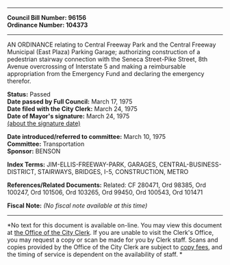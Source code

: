 * * * * *  
  
**Council Bill Number: [](#h0)[](#h2)96156**   
**Ordinance Number: 104373**  
  
* * * * *  
  
AN ORDINANCE relating to Central Freeway Park and the Central Freeway Municipal (East Plaza) Parking Garage; authorizing construction of a pedestrian stairway connection with the Seneca Street-Pike Street, 8th Avenue overcrossing of Interstate 5 and making a reimbursable appropriation from the Emergency Fund and declaring the emergency therefor.  
  
**Status:** Passed   
**Date passed by Full Council:** March 17, 1975   
**Date filed with the City Clerk:** March 24, 1975   
**Date of Mayor's signature:** March 24, 1975   
[(about the signature date)](/~public/approvaldate.htm)   
  
  
**Date introduced/referred to committee:** March 10, 1975   
**Committee:** Transportation   
**Sponsor:** BENSON   
  
**Index Terms:** JIM-ELLIS-FREEWAY-PARK, GARAGES, CENTRAL-BUSINESS-DISTRICT, STAIRWAYS, BRIDGES, I-5, CONSTRUCTION, METRO  
  
**References/Related Documents:** Related: CF 280471, Ord 98385, Ord 100247, Ord 101506, Ord 103265, Ord 99450, Ord 100543, Ord 101471  
  
**Fiscal Note:** *(No fiscal note available at this time)*  
  
* * * * *  
  
*No text for this document is available on-line. You may view this document at [the Office of the City Clerk](http://www.seattle.gov/leg/clerk/contactUs.htm). If you are unable to visit the Clerk's Office, you may request a copy or scan be made for you by Clerk staff. Scans and copies provided by the Office of the City Clerk are subject to [copy fees](http://clerk.seattle.gov/~public/clerkfees.htm), and the timing of service is dependent on the availability of staff. *  
  
  
